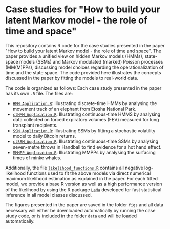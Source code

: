 # Case studies for "How to build your latent Markov model - the role of time and space"

This repository contains R code for the case studies presented in the paper "How to build your latent Markov model - the role of time and space". The paper provides a unified view on hidden Markov models (HMMs), state-space models (SSMs) and Markov modulated (marked) Poisson processes (MM(M)PPs), discussing model choices regarding the operationalization of time and the state space. The code provided here illustrates the concepts discussed in the paper by fitting the models to real-world data.

The code is organized as follows: Each case study presented in the paper has its own `.R` file. The files are:

* <a href="https://github.com/janoleko/LatentMarkov/blob/main/HMM_Application.R">`HMM_Application.R`</a>: Illustrating discrete-time HMMs by analysing the movement track of an elephant
from Etosha National Park.
* <a href="https://github.com/janoleko/LatentMarkov/blob/main/CTHMM_Application.R">`ctHMM_Application.R`</a>: Illustrating continuous-time HMMS by analysing data collected on forced expiratory volumes (FEV)
measured for lung transplant recipients.
* <a href="https://github.com/janoleko/LatentMarkov/blob/main/SSM_Application.R">`SSM_Application.R`</a>: Illustrating SSMs by fitting a stochastic volatility model to daily Bitcoin returns.
* <a href="https://github.com/janoleko/LatentMarkov/blob/main/ctSSM_Application.R">`ctSSM_Application.R`</a>: Illustrating continuous-time SSMs by analysing seven-metre throws in Handball to find evidence for a hot hand effect.
* <a href="https://github.com/janoleko/LatentMarkov/blob/main/MMMPP_Application.R">`MMMPP_Application.R`</a>: Illustrating MMPPs by analysing the surfacing times of minke whales.

Additionally, the file <a href="https://github.com/janoleko/LatentMarkov/blob/main/likelihood_functions.R">`likelihood_functions.R`</a> contains all negative log-likelihood functions used to fit the above models via direct numerical maximum likelihood estimation as explained in the paper. For each fitted model, we provide a base R version as well as a high performance version of the likelihood by using the R package <a href="https://github.com/janoleko/LaMa" target="_blank">`LaMa`</a> developed for fast statistical inference in all model classes discussed.

The figures presented in the paper are saved in the folder `figs` and all data necessary will either be downloaded automatically by running the case study code, or is included in the folder `data` and will be loaded automatically.
